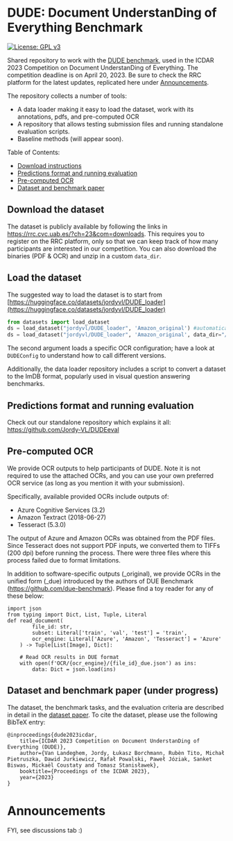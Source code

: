 # DUDE: Document UnderstanDing of Everything Benchmark

[![License: GPL v3](https://img.shields.io/badge/License-GPLv3-blue.svg)](https://www.gnu.org/licenses/gpl-3.0)

Shared repository to work with the [DUDE benchmark](https://rrc.cvc.uab.es/?ch=23&com=introduction), used in the ICDAR 2023 Competition on Document UnderstanDing of Everything.
The competition deadline is on April 20, 2023. Be sure to check the RRC platform for the latest updates, replicated here under [Announcements](#announcements).

The repository collects a number of tools:
* A data loader making it easy to load the dataset, work with its annotations, pdfs, and pre-computed OCR
* A repository that allows testing submission files and running standalone evaluation scripts.
* Baseline methods (will appear soon).

Table of Contents:
* [Download instructions](#download-dude)
* [Predictions format and running evaluation](#predictions-format-and-running-evaluation)
* [Pre-computed OCR](#pre-computed-ocr)
* [Dataset and benchmark paper](#dataset-and-benchmark-paper)

## Download the dataset

The dataset is publicly available by following the links in https://rrc.cvc.uab.es/?ch=23&com=downloads.
This requires you to register on the RRC platform, only so that we can keep track of how many participants are interested in our competition.
You can also download the binaries (PDF & OCR) and unzip in a custom `data_dir`.


## Load the dataset

The suggested way to load the dataset is to start from [https://huggingface.co/datasets/jordyvl/DUDE_loader](https://huggingface.co/datasets/jordyvl/DUDE_loader)

```python
from datasets import load_dataset
ds = load_dataset("jordyvl/DUDE_loader", 'Amazon_original') #automatically downloads binaries tar and extracts to HF_CACHE
ds = load_dataset("jordyvl/DUDE_loader", 'Amazon_original', data_dir="/DUDE_train-val-test_binaries") #with custom extracted data directory
```

The second argument loads a specific OCR configuration; have a look at `DUDEConfig` to understand how to call different versions.

Additionally, the data loader repository includes a script to convert a dataset to the ImDB format, popularly used in visual question answering benchmarks.


## Predictions format and running evaluation

Check out our standalone repository which explains it all: https://github.com/Jordy-VL/DUDEeval

## Pre-computed OCR

We provide OCR outputs to help participants of DUDE. Note it is not required to use the attached OCRs, and you can use your own preferred OCR service (as long as you mention it with your submission).

Specifically, available provided OCRs include outputs of:
* Azure Cognitive Services (3.2)
* Amazon Textract (2018-06-27)
* Tesseract (5.3.0)

The output of Azure and Amazon OCRs was obtained from the PDF files. Since Tesseract does not support PDF inputs, we converted them to TIFFs (200 dpi) before running the process. There were three files where this process failed due to format limitations.

In addition to software-specific outputs (_original), we provide OCRs in the unified form (_due) introduced by the authors of DUE Benchmark (https://github.com/due-benchmark). Please find a toy reader for any of these below:

```
import json
from typing import Dict, List, Tuple, Literal
def read_document(
        file_id: str,
        subset: Literal['train', 'val', 'test'] = 'train',
        ocr_engine: Literal['Azure', 'Amazon', 'Tesseract'] = 'Azure'
    ) -> Tuple[List[Image], Dict]:

    # Read OCR results in DUE format
    with open(f'OCR/{ocr_engine}/{file_id}_due.json') as ins:
        data: Dict = json.load(ins)
```


## Dataset and benchmark paper (under progress)
The dataset, the benchmark tasks, and the evaluation criteria are described in detail in the [dataset paper](). To cite the dataset, please use the following BibTeX entry:
```
@inproceedings{dude2023icdar,
    title={ICDAR 2023 Competition on Document UnderstanDing of Everything (DUDE)},
    author={Van Landeghem, Jordy, Łukasz Borchmann, Rubèn Tito, Michał Pietruszka, Dawid Jurkiewicz, Rafał Powalski, Paweł Józiak, Sanket Biswas, Mickaël Coustaty and Tomasz Stanisławek},
    booktitle={Proceedings of the ICDAR 2023},
    year={2023}
}

```

# Announcements

FYI, see discussions tab :)
